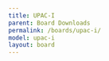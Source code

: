 ```yaml
---
title: UPAC-I
parent: Board Downloads
permalink: /boards/upac-i/
model: upac-i
layout: board
---
```

